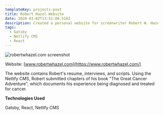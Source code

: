 ```yaml
---
templateKey: projects-post
title: Robert Hazel Website
date: 2020-03-02T13:51:08.516Z
description: Created a personal website for screenwriter Robert W. Hazel with Netlify CMS.
tags:
  - Gatsby
  - Netlify CMS
  - React
---
```

![robertwhazel.com screenshot](/img/roberthazelwebsite.png "robertwhazel.com")

Website: [www.robertwhazel.com](https://www.robertwhazel.com/)

The website contains Robert's resume, interviews, and scripts.  Using the Netlify CMS, Robert submitted chapters of his book "The Great Cancer Adventure", which documents his experience being diagnosed and treated for cancer.

**Technologies Used**

Gatsby, React, Netlify CMS
